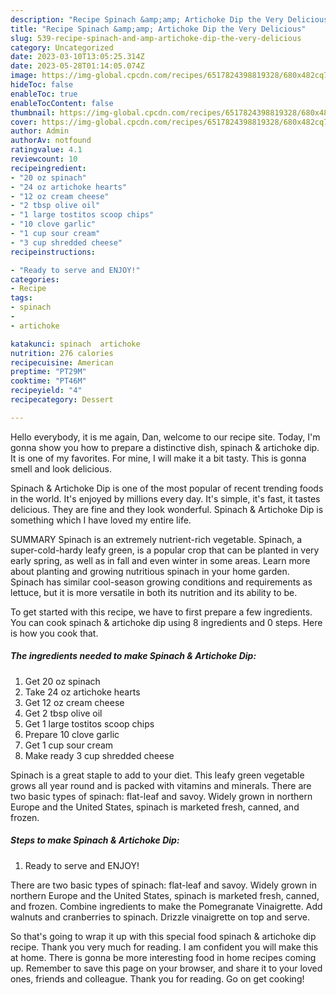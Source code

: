 ```yaml
---
description: "Recipe Spinach &amp;amp; Artichoke Dip the Very Delicious"
title: "Recipe Spinach &amp;amp; Artichoke Dip the Very Delicious"
slug: 539-recipe-spinach-and-amp-artichoke-dip-the-very-delicious
category: Uncategorized
date: 2023-03-10T13:05:25.314Z
date: 2023-05-28T01:14:05.074Z
image: https://img-global.cpcdn.com/recipes/6517824398819328/680x482cq70/spinach-artichoke-dip-recipe-main-photo.jpg
hideToc: false
enableToc: true
enableTocContent: false
thumbnail: https://img-global.cpcdn.com/recipes/6517824398819328/680x482cq70/spinach-artichoke-dip-recipe-main-photo.jpg
cover: https://img-global.cpcdn.com/recipes/6517824398819328/680x482cq70/spinach-artichoke-dip-recipe-main-photo.jpg
author: Admin
authorAv: notfound
ratingvalue: 4.1
reviewcount: 10
recipeingredient:
- "20 oz spinach"
- "24 oz artichoke hearts"
- "12 oz cream cheese"
- "2 tbsp olive oil"
- "1 large tostitos scoop chips"
- "10 clove garlic"
- "1 cup sour cream"
- "3 cup shredded cheese"
recipeinstructions:

- "Ready to serve and ENJOY!"
categories:
- Recipe
tags:
- spinach
- 
- artichoke

katakunci: spinach  artichoke 
nutrition: 276 calories
recipecuisine: American
preptime: "PT29M"
cooktime: "PT46M"
recipeyield: "4"
recipecategory: Dessert

---
```



Hello everybody, it is me again, Dan, welcome to our recipe site. Today, I'm gonna show you how to prepare a distinctive dish, spinach &amp; artichoke dip. It is one of my favorites. For mine, I will make it a bit tasty. This is gonna smell and look delicious.

Spinach &amp; Artichoke Dip is one of the most popular of recent trending foods in the world. It's enjoyed by millions every day. It's simple, it's fast, it tastes delicious. They are fine and they look wonderful. Spinach &amp; Artichoke Dip is something which I have loved my entire life.

SUMMARY Spinach is an extremely nutrient-rich vegetable. Spinach, a super-cold-hardy leafy green, is a popular crop that can be planted in very early spring, as well as in fall and even winter in some areas. Learn more about planting and growing nutritious spinach in your home garden. Spinach has similar cool-season growing conditions and requirements as lettuce, but it is more versatile in both its nutrition and its ability to be.


To get started with this recipe, we have to first prepare a few ingredients. You can cook spinach &amp; artichoke dip using 8 ingredients and 0 steps. Here is how you cook that.

<!--inarticleads1-->

##### The ingredients needed to make Spinach &amp; Artichoke Dip:

1. Get 20 oz spinach
1. Take 24 oz artichoke hearts
1. Get 12 oz cream cheese
1. Get 2 tbsp olive oil
1. Get 1 large tostitos scoop chips
1. Prepare 10 clove garlic
1. Get 1 cup sour cream
1. Make ready 3 cup shredded cheese


Spinach is a great staple to add to your diet. This leafy green vegetable grows all year round and is packed with vitamins and minerals. There are two basic types of spinach: flat-leaf and savoy. Widely grown in northern Europe and the United States, spinach is marketed fresh, canned, and frozen. 

<!--inarticleads2-->

##### Steps to make Spinach &amp; Artichoke Dip:


1. Ready to serve and ENJOY!

There are two basic types of spinach: flat-leaf and savoy. Widely grown in northern Europe and the United States, spinach is marketed fresh, canned, and frozen. Combine ingredients to make the Pomegranate Vinaigrette. Add walnuts and cranberries to spinach. Drizzle vinaigrette on top and serve. 

So that's going to wrap it up with this special food spinach &amp; artichoke dip recipe. Thank you very much for reading. I am confident you will make this at home. There is gonna be more interesting food in home recipes coming up. Remember to save this page on your browser, and share it to your loved ones, friends and colleague. Thank you for reading. Go on get cooking!

